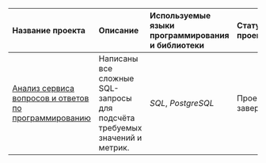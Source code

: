 | Название проекта | Описание | Используемые языки программирования и библиотеки | Статус проекта |
|:-----------------|:---------|:-------------------------------------------------|:---------------|
| [Анализ сервиса вопросов и ответов по программированию](https://github.com/Protobionik/yandex_praktikum/blob/07e8f23065024197034b91aa187f74ccdc51fc27/My%20progect/6.%D0%91%D0%B0%D0%B7%D0%BE%D0%B2%D1%8B%D0%B9%20SQL/6.%D0%91%D0%B0%D0%B7%D0%BE%D0%B2%D1%8B%D0%B9%20SQL.md) | Написаны все сложные SQL-запросы для подсчёта требуемых значений и метрик. | *SQL*, *PostgreSQL* | Проект завершен. |
